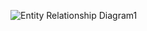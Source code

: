 ![Entity Relationship Diagram1](https://github.com/melamri494/mybpost/assets/120380659/db494c75-6c3e-40de-9cd3-6d8b6c66062a)
